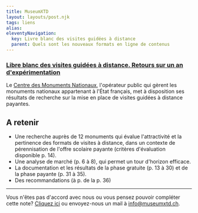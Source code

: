 ```yaml
---
title: MuseumXTD
layout: layouts/post.njk
tags: liens
alias: 
eleventyNavigation:
  key: Livre blanc des visites guidées à distance
  parent: Quels sont les nouveaux formats en ligne de contenus
---
```

### [Libre blanc des visites guidées à distance. Retours sur un an d'expérimentation](https://www.monuments-nationaux.fr/Mediatheque/Mediatheque-commune/livre-blanc-visites-guidees-a-distance#book/)

Le [Centre des Monuments Nationaux](https://www.monuments-nationaux.fr), l'opérateur public qui gèrent les monuments nationaux appartenant à l'État français, met à disposition ses résultats de recherche sur la mise en place de visites guidées à distance payantes. 

## A retenir
- Une recherche auprès de 12 monuments qui évalue l'attractivité et la pertinence des formats de visites à distance, dans un contexte de pérennisation de l'offre scolaire payante (critères d'évaluation disponible p. 14).  
- Une analyse de marché (p. 6 à 8), qui permet un tour d'horizon efficace. 
- La documentation et les résultats de la phase gratuite (p. 13 à 30) et de la phase payante (p. 31 à 35).
- Des recommandations (à p. de la p. 36)

--- 
Vous n'êtes pas d'accord avec nous ou vous pensez pouvoir compléter cette note? [Cliquez ici](https://6e13e580.sibforms.com/serve/MUIEAJex9Gqy_GXlFogQqcGyYVXOZFFX8aHrYfffBiqjakg6wRCQTSUlxrpSXVkD6QEDI5CcmfGJhrDrkka2x7JvV-3YTESgygGo3Kq7DH-XD64whZr_JzkZgiL5lqiCeG3yKwBPjHJ6fyObFfcWQmqXpGkXQ3Ah4sgQV2mUjiMQ2hUe8pnjyP1gOywBca-q4MvmvdSwfxEFpgHr) ou envoyez-nous un mail à [info@museumxtd.ch](mailto:info@museumxtd.ch).